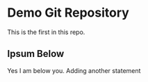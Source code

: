 # Demo Git Repository

This is the first in this repo.

## Ipsum Below

Yes I am below you. 
Adding another statement
